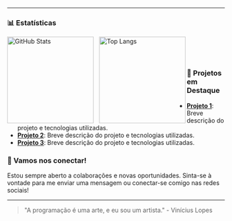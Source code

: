 

---

### 📊 Estatísticas

<p>
  <img align="left" alt="GitHub Stats" height="200" style="padding-right: 10px;" src="https://github-readme-stats.vercel.app/api?username=ViniciusLopesG&show_icons=true&theme=tokyonight&include_all_commits=true&locale=pt-br" />
  <img align="left" alt="Top Langs" height="200" src="https://github-readme-stats.vercel.app/api/top-langs/?username=ViniciusLopesG&langs_count=8&theme=tokyonight" />
</p>
<br><br><br>

### 🔗 Projetos em Destaque
- [**Projeto 1**](link-do-projeto): Breve descrição do projeto e tecnologias utilizadas.
- [**Projeto 2**](link-do-projeto): Breve descrição do projeto e tecnologias utilizadas.
- [**Projeto 3**](link-do-projeto): Breve descrição do projeto e tecnologias utilizadas.

### 💬 Vamos nos conectar!

Estou sempre aberto a colaborações e novas oportunidades. Sinta-se à vontade para me enviar uma mensagem ou conectar-se comigo nas redes sociais!

---

> "A programação é uma arte, e eu sou um artista." - Vinícius Lopes
